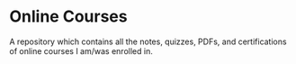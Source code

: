 # Online Courses

A repository which contains all the notes, quizzes, PDFs, and certifications of online courses I am/was enrolled in.
